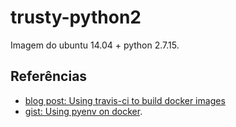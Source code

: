 # trusty-python2
Imagem do ubuntu 14.04 + python 2.7.15.

## Referências
- [blog post: Using travis-ci to build docker images](https://sebest.github.io/post/using-travis-ci-to-build-docker-images/)
- [gist: Using pyenv on docker](https://gist.github.com/jprjr/7667947).

